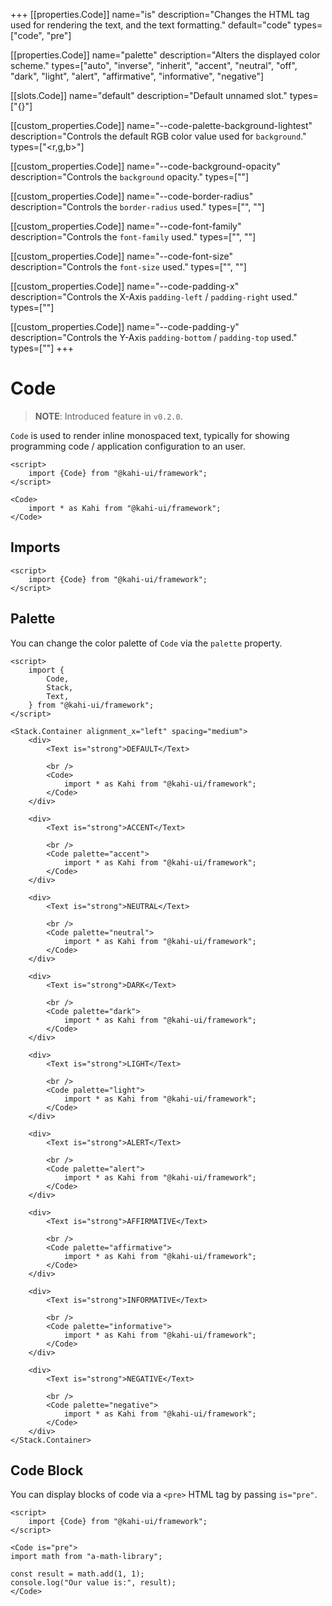 +++
[[properties.Code]]
name="is"
description="Changes the HTML tag used for rendering the text, and the text formatting."
default="code"
types=["code", "pre"]

[[properties.Code]]
name="palette"
description="Alters the displayed color scheme."
types=["auto", "inverse", "inherit", "accent", "neutral", "off", "dark", "light", "alert", "affirmative", "informative", "negative"]

[[slots.Code]]
name="default"
description="Default unnamed slot."
types=["{}"]

[[custom_properties.Code]]
name="--code-palette-background-lightest"
description="Controls the default RGB color value used for `background`."
types=["<r,g,b>"]

[[custom_properties.Code]]
name="--code-background-opacity"
description="Controls the `background` opacity."
types=["<alpha-value>"]

[[custom_properties.Code]]
name="--code-border-radius"
description="Controls the `border-radius` used."
types=["<length>", "<percentage>"]

[[custom_properties.Code]]
name="--code-font-family"
description="Controls the `font-family` used."
types=["<font-family>", "<generic-name>"]

[[custom_properties.Code]]
name="--code-font-size"
description="Controls the `font-size` used."
types=["<length>", "<percentage>"]

[[custom_properties.Code]]
name="--code-padding-x"
description="Controls the X-Axis `padding-left` / `padding-right` used."
types=["<length>"]

[[custom_properties.Code]]
name="--code-padding-y"
description="Controls the Y-Axis `padding-bottom` / `padding-top` used."
types=["<length>"]
+++

# Code

> **NOTE**: Introduced feature in `v0.2.0`.

`Code` is used to render inline monospaced text, typically for showing programming code / application configuration to an user.

```svelte {title="Code Preview" mode="repl"}
<script>
    import {Code} from "@kahi-ui/framework";
</script>

<Code>
    import * as Kahi from "@kahi-ui/framework";
</Code>
```

## Imports

```svelte {title="Code Imports"}
<script>
    import {Code} from "@kahi-ui/framework";
</script>
```

## Palette

You can change the color palette of `Code` via the `palette` property.

```svelte {title="Code Palette" mode="repl"}
<script>
    import {
        Code,
        Stack,
        Text,
    } from "@kahi-ui/framework";
</script>

<Stack.Container alignment_x="left" spacing="medium">
    <div>
        <Text is="strong">DEFAULT</Text>

        <br />
        <Code>
            import * as Kahi from "@kahi-ui/framework";
        </Code>
    </div>

    <div>
        <Text is="strong">ACCENT</Text>

        <br />
        <Code palette="accent">
            import * as Kahi from "@kahi-ui/framework";
        </Code>
    </div>

    <div>
        <Text is="strong">NEUTRAL</Text>

        <br />
        <Code palette="neutral">
            import * as Kahi from "@kahi-ui/framework";
        </Code>
    </div>

    <div>
        <Text is="strong">DARK</Text>

        <br />
        <Code palette="dark">
            import * as Kahi from "@kahi-ui/framework";
        </Code>
    </div>

    <div>
        <Text is="strong">LIGHT</Text>

        <br />
        <Code palette="light">
            import * as Kahi from "@kahi-ui/framework";
        </Code>
    </div>

    <div>
        <Text is="strong">ALERT</Text>

        <br />
        <Code palette="alert">
            import * as Kahi from "@kahi-ui/framework";
        </Code>
    </div>

    <div>
        <Text is="strong">AFFIRMATIVE</Text>

        <br />
        <Code palette="affirmative">
            import * as Kahi from "@kahi-ui/framework";
        </Code>
    </div>

    <div>
        <Text is="strong">INFORMATIVE</Text>

        <br />
        <Code palette="informative">
            import * as Kahi from "@kahi-ui/framework";
        </Code>
    </div>

    <div>
        <Text is="strong">NEGATIVE</Text>

        <br />
        <Code palette="negative">
            import * as Kahi from "@kahi-ui/framework";
        </Code>
    </div>
</Stack.Container>
```

## Code Block

You can display blocks of code via a `<pre>` HTML tag by passing `is="pre"`.

<!-- prettier-ignore -->
```svelte {title="Code Block" mode="repl"}
<script>
    import {Code} from "@kahi-ui/framework";
</script>

<Code is="pre">
import math from "a-math-library";

const result = math.add(1, 1);
console.log("Our value is:", result);
</Code>
```
